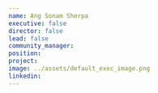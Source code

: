 ```yaml
---
name: Ang Sonam Sherpa
executive: false
director: false
lead: false
community_manager:   
position:  
project:  
image: ../assets/default_exec_image.png
linkedin:
---
```


